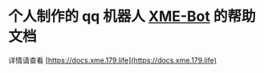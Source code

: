 # 个人制作的 qq 机器人 [XME-Bot](https://github.com/xzadudu179/XME-bot-qq) 的帮助文档

详情请查看 [https://docs.xme.179.life](https://docs.xme.179.life)